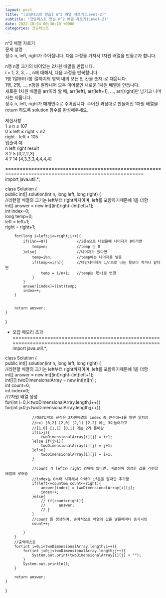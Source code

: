 ```yaml
---  
layout: post  
title: "[코딩테스트 연습] n^2 배열 자르기(Level-2)"  
subtitle: "코딩테스트 연습 n^2 배열 자르기(Level-2)"  
date: 2022-10-04 00:30:10 +0900  
categories: 코딩테스트  
---  
```

n^2 배열 자르기  
문제 설명  
정수 n, left, right가 주어집니다. 다음 과정을 거쳐서 1차원 배열을 만들고자 합니다.  
  
n행 n열 크기의 비어있는 2차원 배열을 만듭니다.  
i = 1, 2, 3, ..., n에 대해서, 다음 과정을 반복합니다.  
1행 1열부터 i행 i열까지의 영역 내의 모든 빈 칸을 숫자 i로 채웁니다.  
1행, 2행, ..., n행을 잘라내어 모두 이어붙인 새로운 1차원 배열을 만듭니다.  
새로운 1차원 배열을 arr이라 할 때, arr[left], arr[left+1], ..., arr[right]만 남기고 나머지는 지웁니다.  
정수 n, left, right가 매개변수로 주어집니다. 주어진 과정대로 만들어진 1차원 배열을 return 하도록 solution 함수를 완성해주세요.  
  
제한사항  
1 ≤ n ≤ 107  
0 ≤ left ≤ right < n2  
right - left < 105  
입출력 예  
n	left	right	result  
3	2	5	[3,2,2,3]  
4	7	14	[4,3,3,3,4,4,4,4]  
  
  
======================================================================================================  
import java.util.*;  
  
class Solution {  
    public int[] solution(int n, long left, long right) {  
        //리턴할 배열의 크기는 left부터 right까지이며, left를 포함하기때문에 1을 더함  
        int[] answer = new int[(int)right-(int)left+1];  
        int index=0;  
        long temp=0;  
        left = left+1;  
        right = right+1;  
          
        for(long i=left;i<=right;i++){  
            if(i%n==0){             //i를n으로 나눴을때 나머지가 0이라면  
                temp=n;             //temp 는 0  
            }else{                  //나머지가 있다면  
                temp=i%n;           //temp에는 나머지를 넣음  
                if(temp<=i/n){      //다만나머지가 i/n으로 나눈 몫보다 작거나 같다면  
                    temp = i/n+1;   //temp는 몫+1로 변경  
                }  
            }  
            answer[index]=(int)temp;  
            index++;  
        }  
          
          
        return answer;  
    }  
}  
  
  
  
- 오답 메모리 초과  
======================================================================================================  
import java.util.*;  
  
class Solution {  
    public int[] solution(int n, long left, long right) {  
        //리턴할 배열의 크기는 left부터 right까지이며, left를 포함하기때문에 1을 더함  
        int[] answer = new int[(int)right-(int)left+1];  
        int[][] twoDimensionalArray = new int[n][n] ;  
        int count=0;  
        int index=0;  
        //2차원 배열 생성  
        for(int i=0;i<twoDimensionalArray.length;i++){  
            for(int j=0;j<twoDimensionalArray.length;j++){  
                  
                //해당입력의 규칙은 2차원배열의 index 중 큰수에+1을 하면 일치함  
                //ex) [0,2] [2,0] [2,1] [2,2] 에는 3이들어가고  
                //[1,0] [1,1] [0,1] 에는 2가 들어감  
                if(i>j){  
                    twoDimensionalArray[i][j] = i+1;  
                }else if(j>i){  
                    twoDimensionalArray[i][j] = j+1;  
                }else{  
                    twoDimensionalArray[i][j] = i+1;  
                }  
                  
                //count 가 left와 right 범위에 있다면, 바로전에 생성한 값을 리턴할 배열에 넣어줌  
                //index는 0부터 시작해서 아래의 if문을 탈때만 추가함  
                if(left<=count&& count<=right){  
                    answer[index] = twoDimensionalArray[i][j];  
                    index++;  
                }else{  
                    // if(count>right){  
                    //      answer;  
                    // }  
                }  
                //count 를 생성하여, 순차적으로 배열에 값을 넣을때마다 증가시킴  
                count++;  
                  
            }  
        }  
        //출력테스트  
        for(int i=0;i<twoDimensionalArray.length;i++){  
            for(int j=0;j<twoDimensionalArray.length;j++){  
                System.out.print(twoDimensionalArray[i][j] + "");  
            }  
            System.out.println();  
        }  
          
        return answer;  
    }  
}  
